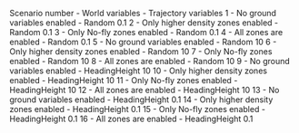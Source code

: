 Scenario number - World variables - Trajectory variables
1 - No ground variables enabled - Random 0.1
2 - Only higher density zones enabled - Random 0.1
3 - Only No-fly zones enabled - Random 0.1
4 - All zones are enabled - Random 0.1
5 - No ground variables enabled - Random 10
6 - Only higher density zones enabled - Random 10
7 - Only No-fly zones enabled - Random 10
8 - All zones are enabled - Random 10
9 - No ground variables enabled - HeadingHeight 10
10 - Only higher density zones enabled - HeadingHeight 10
11 - Only No-fly zones enabled - HeadingHeight 10
12 - All zones are enabled - HeadingHeight 10
13 - No ground variables enabled - HeadingHeight 0.1
14 - Only higher density zones enabled - HeadingHeight 0.1
15 - Only No-fly zones enabled - HeadingHeight 0.1
16 - All zones are enabled - HeadingHeight 0.1